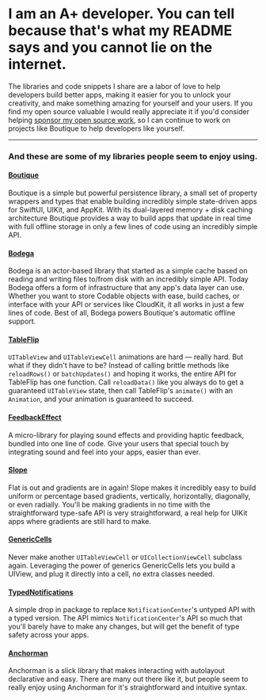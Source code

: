 # I am an A+ developer. You can tell because that's what my README says and you cannot lie on the internet.

The libraries and code snippets I share are a labor of love to help developers build better apps, making it easier for you to unlock your creativity, and make something amazing for yourself and your users. If you find my open source valuable I would really appreciate it if you'd consider helping [sponsor my open source work](https://github.com/sponsors/mergesort), so I can continue to work on projects like Boutique to help developers like yourself.

---

### And these are some of my libraries people seem to enjoy using.

#### [Boutique](https://github.com/mergesort/Boutique)
Boutique is a simple but powerful persistence library, a small set of property wrappers and types that enable building incredibly simple state-driven apps for SwiftUI, UIKit, and AppKit. With its dual-layered memory + disk caching architecture Boutique provides a way to build apps that update in real time with full offline storage in only a few lines of code using an incredibly simple API.

#### [Bodega](https://github.com/mergesort/Bodega)
Bodega is an actor-based library that started as a simple cache based on reading and writing files to/from disk with an incredibly simple API. Today Bodega offers a form of infrastructure that any app's data layer can use. Whether you want to store Codable objects with ease, build caches, or interface with your API or services like CloudKit, it all works in just a few lines of code. Best of all, Bodega powers Boutique's automatic offline support. 

#### [TableFlip](https://github.com/mergesort/TableFlip)
`UITableView` and `UITableViewCell` animations are hard — really hard. But what if they didn't have to be? Instead of calling brittle methods like `reloadRows()` or `batchUpdates()` and hoping it works, the entire API for TableFlip has one function. Call `reloadData()` like you always do to get a guaranteed `UITableView` state, then call TableFlip's `animate()` with an `Animation`, and your animation is guaranteed to succeed.

#### [FeedbackEffect](https://github.com/mergesort/FeedbackEffect)
A micro-library for playing sound effects and providing haptic feedback, bundled into one line of code. Give your users that special touch by integrating sound and feel into your apps, easier than ever.

#### [Slope](https://github.com/mergesort/Slope)
Flat is out and gradients are in again! Slope makes it incredibly easy to build uniform or percentage based gradients, vertically, horizontally, diagonally, or even radially. You'll be making gradients in no time with the straightforward type-safe API is very straightforward, a real help for UIKit apps where gradients are still hard to make.

#### [GenericCells](https://github.com/mergesort/GenericCells)
Never make another `UITableViewCell` or `UICollectionViewCell` subclass again. Leveraging the power of generics GenericCells lets you build a UIView, and plug it directly into a cell, no extra classes needed.

#### [TypedNotifications](https://github.com/mergesort/TypedNotifications)
A simple drop in package to replace `NotificationCenter`'s untyped API with a typed version. The API mimics `NotificationCenter`'s API so much that you'll barely have to make any changes, but will get the benefit of type safety across your apps.

#### [Anchorman](https://github.com/mergesort/Anchorman)
Anchorman is a slick library that makes interacting with autolayout declarative and easy. There are many out there like it, but people seem to really enjoy using Anchorman for it's straightforward and intuitive syntax.
